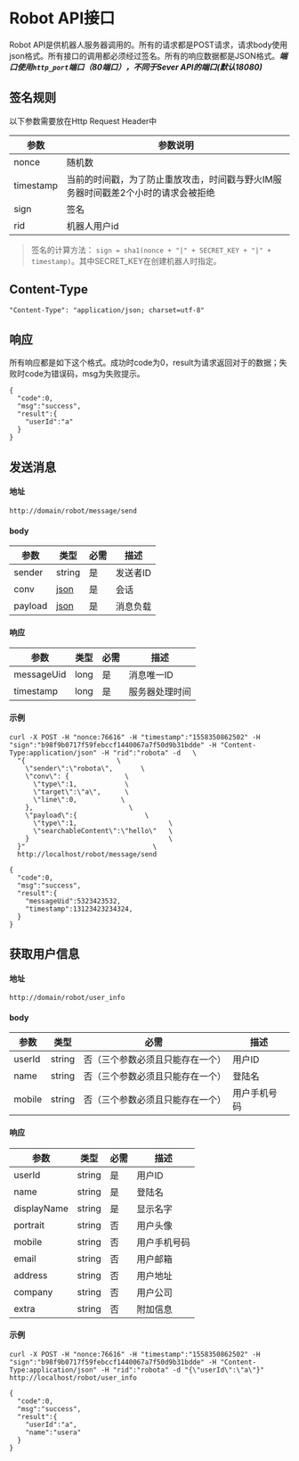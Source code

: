 # Robot API接口
Robot API是供机器人服务器调用的。所有的请求都是POST请求，请求body使用json格式。所有接口的调用都必须经过签名。所有的响应数据都是JSON格式。***端口使用```http_port```端口（80端口），不同于Sever API的端口(默认18080)***

## 签名规则
以下参数需要放在Http Request Header中

| 参数| 参数说明 |
| ---- | ------|
| nonce | 随机数 |
| timestamp | 当前的时间戳，为了防止重放攻击，时间戳与野火IM服务器时间戳差2个小时的请求会被拒绝 |
| sign | 签名 |
| rid | 机器人用户id |

> 签名的计算方法： ```sign = sha1(nonce + "|" + SECRET_KEY + "|" + timestamp)```。其中SECRET_KEY在创建机器人时指定。

## Content-Type
```
"Content-Type": "application/json; charset=utf-8"
```

## 响应
所有响应都是如下这个格式。成功时code为0，result为请求返回对于的数据；失败时code为错误码，msg为失败提示。
```
{
  "code":0,
  "msg":"success",
  "result":{
    "userId":"a"
  }
}
```

## 发送消息
#### 地址
```
http://domain/robot/message/send
```
#### body
| 参数 | 类型 | 必需 | 描述 |
| ------ | ------ | --- | ------ |
| sender | string | 是 | 发送者ID |
| conv | [json](../admin_api/models.md##Conversation) | 是 | 会话 |
| payload | [json](../admin_api/models.md##MessagePayload) | 是 | 消息负载 |


#### 响应
| 参数 | 类型 | 必需 | 描述 |
| ------ | ------ | --- | ------ |
| messageUid | long | 是 | 消息唯一ID |
| timestamp | long | 是 | 服务器处理时间 |

#### 示例
```
curl -X POST -H "nonce:76616" -H "timestamp":"1558350862502" -H "sign":"b98f9b0717f59febccf1440067a7f50d9b31bdde" -H "Content-Type:application/json" -H "rid":"robota" -d   \
  "{                       \
    \"sender\":\"robota\",       \
    \"conv\": {              \
      \"type\":1,            \
      \"target\":\"a\",      \
      \"line\":0,           \
    },                        \
    \"payload\":{                 \
      \"type\":1,                       \
      \"searchableContent\":\"hello\"   \
    }                                   \
  }"                                \
  http://localhost/robot/message/send

{
  "code":0,
  "msg":"success",
  "result":{
    "messageUid":5323423532,
    "timestamp":13123423234324,
  }
}
```
## 获取用户信息
#### 地址
```
http://domain/robot/user_info
```
#### body
| 参数 | 类型 | 必需 | 描述 |
| ------ | ------ | --- | ------ |
| userId | string | 否（三个参数必须且只能存在一个） | 用户ID |
| name | string | 否（三个参数必须且只能存在一个）  | 登陆名 |
| mobile | string | 否（三个参数必须且只能存在一个）  | 用户手机号码 |

#### 响应
| 参数 | 类型 | 必需 | 描述 |
| ------ | ------ | --- | ------ |
| userId | string | 是 | 用户ID  |
| name | string | 是 | 登陆名 |
| displayName | string | 是 | 显示名字 |
| portrait | string | 否 | 用户头像 |
| mobile | string | 否 | 用户手机号码 |
| email | string | 否 | 用户邮箱 |
| address | string | 否 | 用户地址 |
| company | string | 否 | 用户公司 |
| extra | string | 否 | 附加信息 |

#### 示例
```
curl -X POST -H "nonce:76616" -H "timestamp":"1558350862502" -H "sign":"b98f9b0717f59febccf1440067a7f50d9b31bdde" -H "Content-Type:application/json" -H "rid":"robota" -d "{\"userId\":\"a\"}" http://localhost/robot/user_info

{
  "code":0,
  "msg":"success",
  "result":{
    "userId":"a",
    "name":"usera"
  }
}
```
